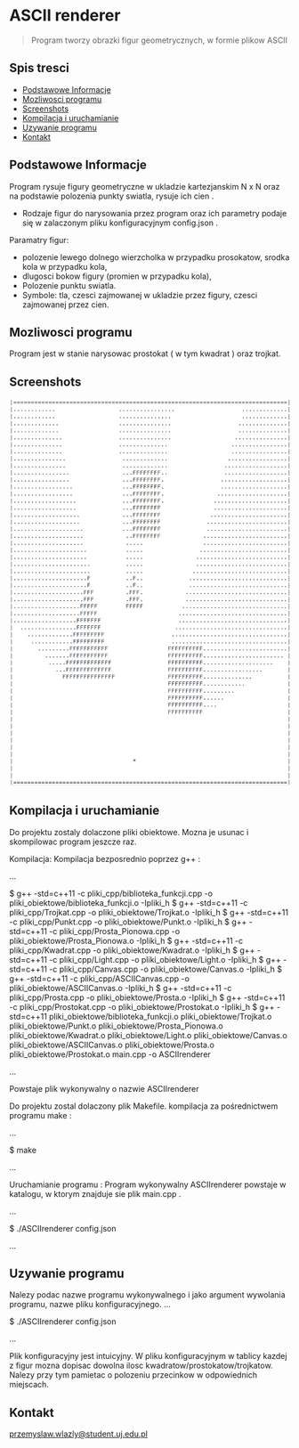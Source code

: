# ASCII renderer
> Program tworzy obrazki figur geometrycznych, w formie plikow ASCII


## Spis tresci
* [Podstawowe Informacje](#podstawowe-informacje)
* [Mozliwosci programu](#mozliwosci-programu)
* [Screenshots](#screenshots)
* [Kompilacja i uruchamianie](#kompilacja-i-uruchamianie)
* [Uzywanie programu](#uzywanie-programu)
* [Kontakt](#kontakt)


## Podstawowe Informacje
Program rysuje figury geometryczne w ukladzie kartezjanskim N x N oraz na podstawie polozenia punkty swiatla, rysuje ich cien .
- Rodzaje figur do narysowania przez program oraz ich parametry podaje się w zalaczonym pliku konfiguracyjnym config.json .

Paramatry figur: 
- polozenie lewego dolnego wierzcholka w przypadku prosokatow, srodka kola w przypadku kola, 
- dlugosci bokow figury (promien w przypadku kola),
- Polozenie punktu swiatla.
- Symbole: tla, czesci zajmowanej w ukladzie przez figury, czesci zajmowanej przez cien.


## Mozliwosci programu
Program jest w stanie narysowac prostokat ( w tym kwadrat ) oraz trojkat.


## Screenshots
![Example screenshot](./zdjecia_do_pliku_Readme/Obraz_1.png)


## Kompilacja i uruchamianie

Do projektu zostaly dolaczone pliki obiektowe. Mozna je usunac i skompilowac program jeszcze raz.

Kompilacja:
Kompilacja bezposrednio poprzez g++ :

... 

$ g++ -std=c++11 -c pliki_cpp/biblioteka_funkcji.cpp -o pliki_obiektowe/biblioteka_funkcji.o -Ipliki_h
$ g++ -std=c++11 -c pliki_cpp/Trojkat.cpp -o pliki_obiektowe/Trojkat.o -Ipliki_h
$ g++ -std=c++11 -c pliki_cpp/Punkt.cpp -o pliki_obiektowe/Punkt.o -Ipliki_h
$ g++ -std=c++11 -c pliki_cpp/Prosta_Pionowa.cpp -o pliki_obiektowe/Prosta_Pionowa.o -Ipliki_h
$ g++ -std=c++11 -c pliki_cpp/Kwadrat.cpp -o pliki_obiektowe/Kwadrat.o -Ipliki_h
$ g++ -std=c++11 -c pliki_cpp/Light.cpp -o pliki_obiektowe/Light.o -Ipliki_h
$ g++ -std=c++11 -c pliki_cpp/Canvas.cpp -o pliki_obiektowe/Canvas.o -Ipliki_h
$ g++ -std=c++11 -c pliki_cpp/ASCIICanvas.cpp -o pliki_obiektowe/ASCIICanvas.o -Ipliki_h
$ g++ -std=c++11 -c pliki_cpp/Prosta.cpp -o pliki_obiektowe/Prosta.o -Ipliki_h
$ g++ -std=c++11 -c pliki_cpp/Prostokat.cpp -o pliki_obiektowe/Prostokat.o -Ipliki_h
$ g++ -std=c++11 pliki_obiektowe/biblioteka_funkcji.o pliki_obiektowe/Trojkat.o pliki_obiektowe/Punkt.o pliki_obiektowe/Prosta_Pionowa.o pliki_obiektowe/Kwadrat.o pliki_obiektowe/Light.o pliki_obiektowe/Canvas.o pliki_obiektowe/ASCIICanvas.o pliki_obiektowe/Prosta.o pliki_obiektowe/Prostokat.o main.cpp -o ASCIIrenderer

... 

Powstaje plik wykonywalny o nazwie ASCIIrenderer

Do projektu zostal dolaczony plik Makefile. 
kompilacja za pośrednictwem programu make :

...

$ make

... 

Uruchamianie programu :
Program wykonywalny ASCIIrenderer powstaje w katalogu, w ktorym znajduje sie plik main.cpp .

...

$ ./ASCIIrenderer config.json

... 


## Uzywanie programu


Nalezy podac nazwe programu wykonywalnego i jako argument wywolania programu, nazwe pliku konfiguracyjnego.
...

$ ./ASCIIrenderer config.json

... 


Plik konfiguracyjny jest intuicyjny.
W pliku konfiguracyjnym w tablicy kazdej z figur mozna dopisac dowolna ilosc kwadratow/prostokatow/trojkatow.
Nalezy przy tym pamietac o polozeniu przecinkow w odpowiednich miejscach.


## Kontakt
przemyslaw.wlazly@student.uj.edu.pl



